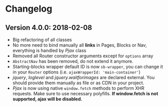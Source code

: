 # Changelog

## Version 4.0.0: 2018-02-08

- Big refactoring of all classes
- No more need to bind manually all **links** in Pages, Blocks or Nav, everything is handled by *Pjax* class
- Removed all Router constructor arguments except for `options` array
- `AbstractNav` has been removed, do not extend it anymore.
- Starting-blocks wrapper default ID is now `sb-wrapper`, you can change it in your `Router` options (i.e. `ajaxWrapperId: 'main-container'`)
- *jquery*, *loglevel* and *jquery.waitforimages* are declared external. You should provide them manually as file or as CDN in your project.
- *Pjax* is now using native `window.fetch` methods to perform XHR requests. Make sure to use necessary polyfills. **If window.fetch is not supported, ajax will be disabled.**
